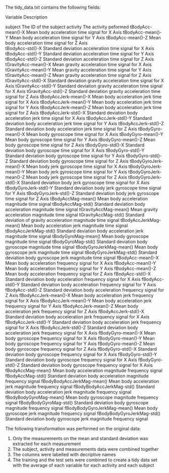 The tidy_data.txt contains the following fields:


Variable	        Description

subject	                The ID of the subject
activity	        The activity peformed
tBodyAcc-mean()-X	Mean body acceleration time signal for X Axis
tBodyAcc-mean()-Y	Mean body acceleration time signal for Y Axis
tBodyAcc-mean()-Z       Mean body acceleration time signal for Z Axis	
tBodyAcc-std()-X	Standard deviation acceleration time signal for X Axis 
tBodyAcc-std()-Y	Standard deviation acceleration time signal for Y Axis
tBodyAcc-std()-Z	Standard deviation acceleration time signal for Z Axis
tGravityAcc-mean()-X	Mean gravity acceleration time signal for X Axis 
tGravityAcc-mean()-Y    Mean gravity acceleration time signal for Y Axis 	
tGravityAcc-mean()-Z    Mean gravity acceleration time signal for Z Axis 	
tGravityAcc-std()-X	Standard deviation gravity acceleration time signal for X Axis
tGravityAcc-std()-Y	Standard deviation gravity acceleration time signal for X Axis
tGravityAcc-std()-Z	Standard deviation gravity acceleration time signal for Z Axis
tBodyAccJerk-mean()-X	Mean body acceleration jerk time signal for X Axis
tBodyAccJerk-mean()-Y	Mean body acceleration jerk time signal for Y Axis
tBodyAccJerk-mean()-Z	Mean body acceleration jerk time signal for Z Axis
tBodyAccJerk-std()-X	Standard deviation body acceleration jerk time signal for X Axis
tBodyAccJerk-std()-Y	Standard deviation body acceleration jerk time signal for Y Axis
tBodyAccJerk-std()-Z	Standard deviation body acceleration jerk time signal for Z Axis
tBodyGyro-mean()-X	Mean body gyroscope time signal for X Axis
tBodyGyro-mean()-Y	Mean body gyroscope time signal for Y Axis
tBodyGyro-mean()-Z	Mean body gyroscope time signal for Z Axis
tBodyGyro-std()-X	Standard deviation body gyroscope time signal for X Axis
tBodyGyro-std()-Y	Standard deviation body gyroscope time signal for Y Axis
tBodyGyro-std()-Z	Standard deviation body gyroscope time signal for Z Axis
tBodyGyroJerk-mean()-X	Mean body jerk gyroscope time signal for X Axis
tBodyGyroJerk-mean()-Y	Mean body jerk gyroscope time signal for Y Axis
tBodyGyroJerk-mean()-Z	Mean body jerk gyroscope time signal for Z Axis
tBodyGyroJerk-std()-X	Standard deviation body jerk gyroscope time signal for X Axis
tBodyGyroJerk-std()-Y	Standard deviation body jerk gyroscope time signal for Y Axis
tBodyGyroJerk-std()-Z	Standard deviation body jerk gyroscope time signal for Z Axis
tBodyAccMag-mean()	Mean body acceleration magnitude time signal
tBodyAccMag-std()	Standard deviation body acceleration magnitude time signal
tGravityAccMag-mean()	Mean gravity acceleration magnitude time signal
tGravityAccMag-std()	Standard deviation of gravity acceleration magnitude time signal 
tBodyAccJerkMag-mean()	Mean body acceleration jerk magnitude time signal
tBodyAccJerkMag-std()	Standard deviation body acceleration jerk magnitude time signal
tBodyGyroMag-mean()	Mean body gyroscope magnitude time signal
tBodyGyroMag-std()	Standard deviation body gyroscope magnitude time signal
tBodyGyroJerkMag-mean()	Mean body gyroscope jerk magnitude time signal
tBodyGyroJerkMag-std()	Standard deviation body gyroscope jerk magnitude time signal
fBodyAcc-mean()-X	Mean body acceleration frequency signal for X Axis
fBodyAcc-mean()-Y	Mean body acceleration frequency signal for Y Axis
fBodyAcc-mean()-Z	Mean body acceleration frequency signal for Z Axis
fBodyAcc-std()-X	Standard deviation body acceleration frequency signal for X Axis
fBodyAcc-std()-Y	Standard deviation body acceleration frequency signal for Y Axis
fBodyAcc-std()-Z	Standard deviation body acceleration frequency signal for Z Axis
fBodyAccJerk-mean()-X	Mean body acceleration jerk frequency signal for X Axis
fBodyAccJerk-mean()-Y	Mean body acceleration jerk frequency signal for Y Axis
fBodyAccJerk-mean()-Z	Mean body acceleration jerk frequency signal for Z Axis
fBodyAccJerk-std()-X	Standard deviation body acceleration jerk frequency signal for X Axis
fBodyAccJerk-std()-Y	Standard deviation body acceleration jerk frequency signal for X Axis
fBodyAccJerk-std()-Z	Standard deviation body acceleration jerk frequency signal for X Axis
fBodyGyro-mean()-X      Mean body gyroscope frequency signal for X Axis
fBodyGyro-mean()-Y	Mean body gyroscope frequency signal for Y Axis
fBodyGyro-mean()-Z	Mean body gyroscope frequency signal for Z Axis
fBodyGyro-std()-X	Standard deviation body gyroscope frequency signal for X Axis
fBodyGyro-std()-Y	Standard deviation body gyroscope frequency signal for X Axis
fBodyGyro-std()-Z	Standard deviation body gyroscope frequency signal for X Axis
fBodyAccMag-mean()	Mean body acceleration magnitude frequency signal 
fBodyAccMag-std()	Standard deviation body acceleration magnitude frequency signal
fBodyBodyAccJerkMag-mean()	Mean body acceleration jerk magnitude frequency signal
fBodyBodyAccJerkMag-std()	Standard deviation body acceleration jerk magnitude frequency signal
fBodyBodyGyroMag-mean()	Mean body gyroscope magnitude frequency signal 
fBodyBodyGyroMag-std()	Standard deviation body gyroscope magnitude frequency signal
fBodyBodyGyroJerkMag-mean()	Mean body gyroscope jerk magnitude frequency signal 
fBodyBodyGyroJerkMag-std()	Standard deviation body gyroscope jerk magnitude frequency signal  


The following transformation was performed on the original data:

1. Only the measurements on the mean and standard deviation was extracted for each measurement 
2. The subject, activity and measurements data were combined together
3. The columns were labelled with decriptive names
4. The training and the test sets were combined to create a tidy data set with the average of each variable for each activity and each subject  



